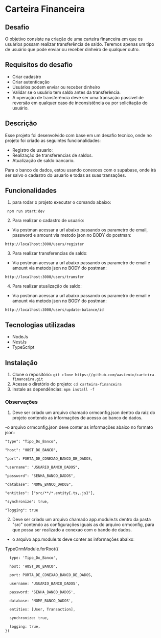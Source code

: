 # Carteira Financeira

## Desafio 
O objetivo consiste na criação de uma carteira financeira em que os usuários possam realizar transferência de saldo. Teremos apenas um tipo de usuário que pode enviar ou receber dinheiro de qualquer outro.

## Requisitos do desafio
- Criar cadastro
- Criar autenticação
- Usuários podem enviar ou receber dinheiro
- Validar se o usuário tem saldo antes da transferência.
- A operação de transferência deve ser uma transação passível de reversão em qualquer caso de inconsistência ou por solicitação do usuário.

## Descrição
Esse projeto foi desenvolvido com  base em um desafio tecnico, onde no projeto foi criado as seguintes funcionalidades:

- Registro de usuario:
- Realização de transferencias de saldos.
- Atualização de saldo bancario.

Para o banco de dados, estou usando conexoes com o supabase, onde irá ser salvo o cadastro do usuario e todas as suas transações.

## Funcionalidades

1. para rodar o projeto executar o comando abaixo:

` npm run start:dev`

2. Para realizar o cadastro de usuario:
- Via postman acessar a url abaixo passando os parametro de email, password e amount via metodo json no BODY do postman:

`http://localhost:3000/users/register`

3. Para realizar transferencias de saldo:
- Via postman acessar a url abaixo passando os parametro de email e amount via metodo json no BODY do postman:

`http://localhost:3000/users/transfer`

4. Para realizar atualização de saldo:

- Via postman acessar a url abaixo passando os parametro de email e amount via metodo json no BODY do postman:

`http://localhost:3000/users/update-balance/id`


## Tecnologias utilizadas
- NodeJs
- NestJs
- TypeScript

## Instalação
1. Clone o repositório: `git clone https://github.com/wastenio/carteira-financeira.git`
2. Acesse o diretório do projeto: `cd carteira-financeira`
3. Instale as dependências: `npm install -f`


### Observações
1. Deve ser criado um arquivo chamado ormconfig.json dentro da raiz do projeto contendo as informações de acesso ao banco de dados.

-o arquivo ormconfig.json deve conter as informações abaixo no formato json:

    "type": "Tipo_Do_Banco",

    "host": "HOST_DO_BANCO",

    "port": PORTA_DE_CONEXAO_BANCO_DE_DADOS,

    "username": "USUARIO_BANCO_DADOS",

    "password": "SENHA_BANCO_DADOS",

    "database": "NOME_BANCO_DADOS",

    "entities": ["src/**/*.entity{.ts,.js}"],

    "synchronize": true,

    "logging": true


2. Deve ser criado um arquivo chamado app.module.ts dentro da pasta "src" contendo as configurações iguais as do arquivo ormconfig, para que possa ser realizado a conexao com o bando de dados.

- o arquivo app.module.ts deve conter as informações abaixo:

TypeOrmModule.forRoot({

      type: 'Tipo_Do_Banco',

      host: 'HOST_DO_BANCO',

      port: PORTA_DE_CONEXAO_BANCO_DE_DADOS,

      username: 'USUARIO_BANCO_DADOS',

      password: 'SENHA_BANCO_DADOS',

      database: 'NOME_BANCO_DADOS',
      
      entities: [User, Transaction],

      synchronize: true,

      logging: true,
    })